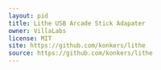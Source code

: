 ```yaml
---
layout: pid
title: Lithe USB Arcade Stick Adapater
owner: VillaLabs
license: MIT
site: https://github.com/konkers/lithe
source: https://github.com/konkers/lithe
---
```

